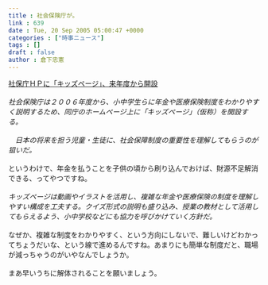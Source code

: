 ```yaml
---
title : 社会保険庁が。
link : 639
date : Tue, 20 Sep 2005 05:00:47 +0000
categories : ["時事ニュース"]
tags : []
draft : false
author : 倉下忠憲
---
```


<A HREF="http://www.yomiuri.co.jp/national/news/20050919ic21.htm" TARGET="_blank">社保庁ＨＰに「キッズページ」、来年度から開設</A><BR><BR><I>社会保険庁は２００６年度から、小中学生らに年金や医療保険制度をわかりやすく説明するため、同庁のホームページ上に「キッズページ」（仮称）を開設する。<BR><BR>　日本の将来を担う児童・生徒に、社会保障制度の重要性を理解してもらうのが狙いだ。</I><BR><BR>というわけで、年金を払うことを子供の頃から刷り込んでおけば、財源不足解消できる、ってやつですね。<BR><BR><I>キッズページは動画やイラストを活用し、複雑な年金や医療保険の制度を理解しやすい構成を工夫する。クイズ形式の説明も盛り込み、授業の教材として活用してもらえるよう、小中学校などにも協力を呼びかけていく方針だ。</I><BR><BR>なぜか、複雑な制度をわかりやすく、という方向にしないで、難しいけどわかってちょうだいな、という線で進めるんですね。あまりにも簡単な制度だと、職場が減っちゃうのがいやなんでしょうか。<BR><BR>まあ早いうちに解体されることを願いましょう。<BR><BR><BR><br><br>
